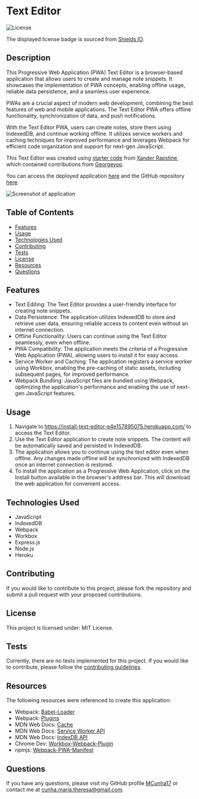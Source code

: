 # Text Editor

![License](https://img.shields.io/badge/license-MIT%20License-blue.svg)

The displayed license badge is sourced from <a href="https://shields.io/category/license">Shields IO</a>.

## Description
This Progressive Web Application (PWA) Text Editor is a browser-based application that allows users to create and manage note snippets. It showcases the implementation of PWA concepts, enabling offline usage, reliable data persistence, and a seamless user experience.

PWAs are a crucial aspect of modern web development, combining the best features of web and mobile applications. The Text Editor PWA offers offline functionality, synchronization of data, and push notifications.

With the Text Editor PWA, users can create notes, store them using IndexedDB, and continue working offline. It utilizes service workers and caching techniques for improved performance and leverages Webpack for efficient code organization and support for next-gen JavaScript.

This Text Editor was created using [starter code](https://github.com/coding-boot-camp/cautious-meme) from [Xander Rapstine](https://github.com/Xandromus), which contained contributions from <a href="https://github.com/Georgeyoo">Georgeyoo</a>.

You can access the deployed application [here](https://install-text-editor-e4e157895075.herokuapp.com/) and the GitHub repository [here](https://github.com/MCunha17/text-editor).

![Screenshot of application](/public/assets/images/note-taker-app-screenshot.png)

## Table of Contents
* [Features](#features)
* [Usage](#usage)
* [Technologies Used](#technologies-used)
* [Contributing](#contributing)
* [Tests](#tests)
* [License](#license)
* [Resources](#resources)
* [Questions](#questions)

## Features
* Text Editing: The Text Editor provides a user-friendly interface for creating note snippets.
* Data Persistence: The application utilizes IndexedDB to store and retrieve user data, ensuring reliable access to content even without an internet connection.
* Offline Functionality: Users can continue using the Text Editor seamlessly, even when offline.
* PWA Compatibility: The application meets the criteria of a Progressive Web Application (PWA), allowing users to install it for easy access.
* Service Worker and Caching: The application registers a service worker using Workbox, enabling the pre-caching of static assets, including subsequent pages, for improved performance.
* Webpack Bundling: JavaScript files are bundled using Webpack, optimizing the application's performance and enabling the use of next-gen JavaScript features.

## Usage
1. Navigate to https://install-text-editor-e4e157895075.herokuapp.com/ to access the Text Editor.
2. Use the Text Editor application to create note snippets. The content will be automatically saved and persisted in IndexedDB.
3. The application allows you to continue using the text editor even when offline. Any changes made offline will be synchronized with IndexedDB once an internet connection is restored.
4. To install the application as a Progressive Web Application, click on the Install button available in the browser's address bar. This will download the web application for convenient access.

## Technologies Used
* JavaScript
* IndexedDB
* Webpack
* Workbox
* Express.js
* Node.js
* Heroku

## Contributing
If you would like to contribute to this project, please fork the repository and submit a pull request with your proposed contributions.

## License
This project is licensed under: MIT License.

## Tests
Currently, there are no tests implemented for this project. If you would like to contribute, please follow the [contributing guidelines](#contributing).

## Resources
The following resources were referenced to create this application:
* Webpack: [Babel-Loader](https://webpack.js.org/loaders/babel-loader/)
* Webpack: [Plugins](https://webpack.js.org/concepts/plugins/)
* MDN Web Docs: [Cache](https://developer.mozilla.org/en-US/docs/Web/API/Cache)
* MDN Web Docs: [Service Worker API](https://developer.mozilla.org/en-US/docs/Web/API/Service_Worker_API)
* MDN Web Docs: [IndexDB API](https://developer.mozilla.org/en-US/docs/Web/API/IndexedDB_API)
* Chrome Dev: [Workbox-Webpack-Plugin](https://developer.chrome.com/docs/workbox/reference/workbox-webpack-plugin/#type-GenerateSWConfig)
* npmjs: [Webpack-PWA-Manifest](https://www.npmjs.com/package/webpack-pwa-manifest)

## Questions
If you have any questions, please visit my GitHub profile [MCunha17](https://github.com/MCunha17) or contact me at cunha.maria.theresa@gmail.com.